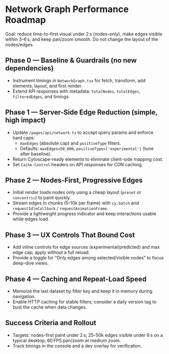 # Network Graph Performance Roadmap

Goal: reduce time-to-first visual under 2 s (nodes-only), make edges visible within 3–6 s, and keep pan/zoom smooth.
Do not change the layout of the nodes/edges.

## Phase 0 — Baseline & Guardrails (no new dependencies)
- Instrument timings in `NetworkGraph.tsx` for fetch, transform, add elements, layout, and first render.
- Extend API responses with metadata: `totalNodes`, `totalEdges`, `filteredEdges`, and timings.

## Phase 1 — Server-Side Edge Reduction (simple, high impact)
- Update `/pages/api/network.ts` to accept query params and enforce hard caps:
  - `maxEdges` (absolute cap) and `positiveType` filters.
  - Defaults: `maxEdges=50_000`, `positiveType=['experimental']` (tune after baseline).
- Return Cytoscape-ready elements to eliminate client-side mapping cost.
- Set `Cache-Control` headers on API responses for CDN caching.

## Phase 2 — Nodes-First, Progressive Edges
- Initial render loads nodes only using a cheap layout (`preset` or `concentric`) to paint quickly.
- Stream edges in chunks (5–10k per frame) with `cy.batch` and `requestIdleCallback` / `requestAnimationFrame`.
- Provide a lightweight progress indicator and keep interactions usable while edges load.

## Phase 3 — UX Controls That Bound Cost
- Add inline controls for edge sources (experimental/predicted) and max edge cap; apply without a full reload.
- Provide a toggle for “Only edges among selected/visible nodes” to focus deep-dive views.

## Phase 4 — Caching and Repeat-Load Speed
- Memoize the last dataset by filter key and keep it in memory during navigation.
- Enable HTTP caching for stable filters; consider a daily version tag to bust the cache when data changes.

## Success Criteria and Rollout
- Targets: nodes-first paint under 2 s; 25–50k edges visible under 6 s on a typical desktop; 60 FPS pan/zoom at medium zoom.
- Track timings in the console and a dev overlay for verification.
